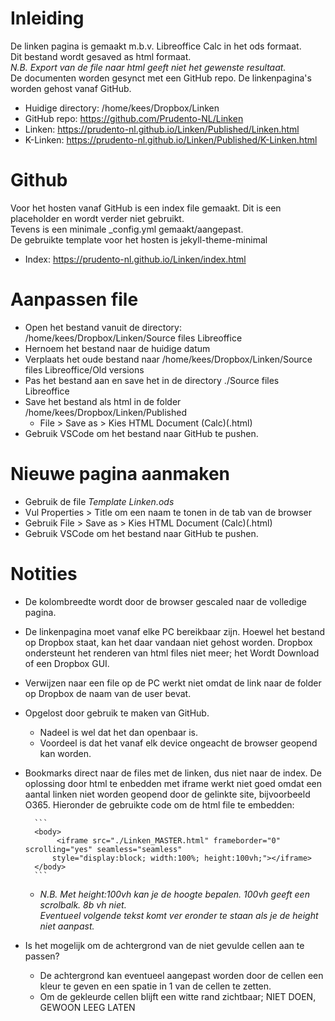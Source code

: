 # Inleiding
De linken pagina is gemaakt m.b.v. Libreoffice Calc in het ods formaat.  
Dit bestand wordt gesaved as html formaat.  
_N.B. Export van de file naar html geeft niet het gewenste resultaat._   
De documenten worden gesynct met een GitHub repo. De linkenpagina's worden gehost vanaf GitHub.  

- Huidige directory: /home/kees/Dropbox/Linken
- GitHub repo: https://github.com/Prudento-NL/Linken
- Linken: https://prudento-nl.github.io/Linken/Published/Linken.html
- K-Linken: https://prudento-nl.github.io/Linken/Published/K-Linken.html

# Github
Voor het hosten vanaf GitHub is een index file gemaakt. Dit is een placeholder en wordt verder niet gebruikt.  
Tevens is een minimale _config.yml gemaakt/aangepast.  
De gebruikte template voor het hosten is jekyll-theme-minimal

- Index: https://prudento-nl.github.io/Linken/index.html

# Aanpassen file
- Open het bestand vanuit de directory: /home/kees/Dropbox/Linken/Source files Libreoffice
- Hernoem het bestand naar de huidige datum
- Verplaats het oude bestand naar /home/kees/Dropbox/Linken/Source files Libreoffice/Old versions
- Pas het bestand aan en save het in de directory ./Source files Libreoffice
- Save het bestand als html in de folder /home/kees/Dropbox/Linken/Published
    - File > Save as > Kies HTML Document (Calc)(.html)
- Gebruik VSCode om het bestand naar GitHub te pushen.

# Nieuwe pagina aanmaken
- Gebruik de file _Template Linken.ods_
- Vul Properties > Title om een naam te tonen in de tab van de browser
- Gebruik File > Save as > Kies HTML Document (Calc)(.html)
- Gebruik VSCode om het bestand naar GitHub te pushen.

# Notities
- De kolombreedte wordt door de browser gescaled naar de volledige pagina.
- De linkenpagina moet vanaf elke PC bereikbaar zijn. Hoewel het bestand op Dropbox staat, kan het daar vandaan niet gehost worden. Dropbox ondersteunt het renderen van html files niet meer; het Wordt Download of een Dropbox GUI.
- Verwijzen naar een file op de PC werkt niet omdat de link naar de folder op Dropbox de naam van de user bevat.  
- Opgelost door gebruik te maken van GitHub.
    - Nadeel is wel dat het dan openbaar is.
    - Voordeel is dat het vanaf elk device ongeacht de browser geopend kan worden.
- Bookmarks direct naar de files met de linken, dus niet naar de index. De oplossing door html te enbedden met iframe werkt niet goed omdat een aantal linken niet worden geopend door de gelinkte site, bijvoorbeeld O365. Hieronder de gebruikte code om de html file te embedden:  

        ```
        <body>
             <iframe src="./Linken_MASTER.html" frameborder="0" scrolling="yes" seamless="seamless"
            style="display:block; width:100%; height:100vh;"></iframe>
        </body>
        ```  

    - _N.B. Met _height:100vh_ kan je de hoogte bepalen. 100vh geeft een scrolbalk. 8b vh niet._  
        _Eventueel volgende tekst komt ver eronder te staan als je de height niet aanpast._
- Is het mogelijk om de achtergrond van de niet gevulde cellen aan te passen?
    - De achtergrond kan eventueel aangepast worden door de cellen een kleur te geven en een spatie in 1 van de cellen te zetten.
    - Om de gekleurde cellen blijft een witte rand zichtbaar; NIET DOEN, GEWOON LEEG LATEN
